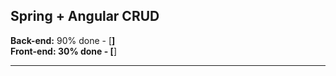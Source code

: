 ## Spring + Angular CRUD <br>

**Back-end:** 90% done - [__]  <br>
**Front-end:** 30% done - [__]  <br>
___
